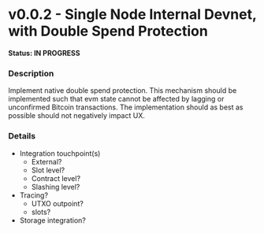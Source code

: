 # v0.0.2 - Single Node Internal Devnet, with Double Spend Protection

**Status: IN PROGRESS**

### Description
Implement native double spend protection. This mechanism should be implemented such that evm state cannot be affected by lagging or unconfirmed Bitcoin transactions. The implementation should as best as possible should not negatively impact UX.

### Details

- Integration touchpoint(s)
    - External?
    - Slot level?
    - Contract level?
    - Slashing level?
- Tracing?
    - UTXO outpoint?
    - slots?
- Storage integration?